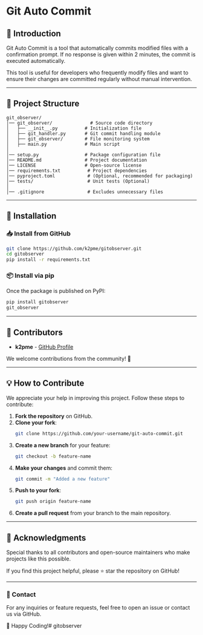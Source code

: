 # Git Auto Commit

## 📌 Introduction
Git Auto Commit is a tool that automatically commits modified files with a confirmation prompt. If no response is given within 2 minutes, the commit is executed automatically.

This tool is useful for developers who frequently modify files and want to ensure their changes are committed regularly without manual intervention.

---

## 📂 Project Structure

```
git_observer/
│── git_observer/              # Source code directory
│   ├── __init__.py          # Initialization file
│   ├── git_handler.py       # Git commit handling module
│   ├── git_observer/        # File monitoring system
│   ├── main.py              # Main script
│
│── setup.py                 # Package configuration file
│── README.md                # Project documentation
│── LICENSE                  # Open-source license
│── requirements.txt          # Project dependencies
│── pyproject.toml            # (Optional, recommended for packaging)
│── tests/                    # Unit tests (Optional)
│
│── .gitignore                # Excludes unnecessary files
```

---

## 🔧 Installation

### 📥 Install from GitHub
```bash
git clone https://github.com/k2pme/gitobserver.git
cd gitobserver
pip install -r requirements.txt
```

### 📦 Install via pip
Once the package is published on PyPI:
```bash
pip install gitobserver
git_observer
```

---

## 👥 Contributors
- **k2pme** - [GitHub Profile](https://github.com/k2pme)

We welcome contributions from the community! 🚀

---

## 💡 How to Contribute
We appreciate your help in improving this project. Follow these steps to contribute:

1. **Fork the repository** on GitHub.
2. **Clone your fork**:
   ```bash
   git clone https://github.com/your-username/git-auto-commit.git
   ```
3. **Create a new branch** for your feature:
   ```bash
   git checkout -b feature-name
   ```
4. **Make your changes** and commit them:
   ```bash
   git commit -m "Added a new feature"
   ```
5. **Push to your fork**:
   ```bash
   git push origin feature-name
   ```
6. **Create a pull request** from your branch to the main repository.

---

## 🙏 Acknowledgments
Special thanks to all contributors and open-source maintainers who make projects like this possible.

If you find this project helpful, please ⭐ star the repository on GitHub!

---

### 📧 Contact
For any inquiries or feature requests, feel free to open an issue or contact us via GitHub.

🚀 Happy Coding!# gitobserver
